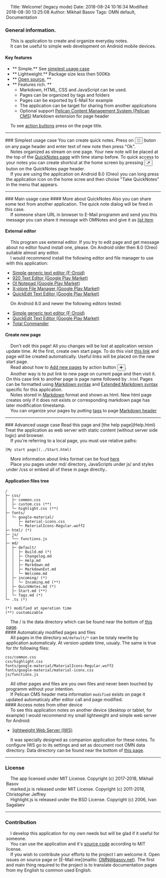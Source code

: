 Title: Welcome! (legacy mode)
Date: 2018-08-24 10:16:34
Modified: 2018-08-30 13:25:08
Author: Mikhail Basov
Tags: OMN default, Documentation

<style>
p {
text-indent: 1em;
margin: 0px 3px 0px 3px;
}
</style>

### General information.

This is application to create and organize everyday notes.

It can be useful to simple web development on Android mobile devices.

#### Key features
* ** Simple.** See [simplest usage case](#this-is-easy)
* ** Lightweight.** Package size less then 500Kb
* ** [Open source.](https://github.com/mvbasov/OMN) **
* ** Features rich. ** 
  * Markdown, HTML, CSS and JavaScript can be used.
  * Pages can be organized by tags and folders
  * Pages can be exported by E-Mail for example
  * The application can be target for sharing from another applications
  * Optional support [Pelican Content Management System (Pelican CMS)](https://blog.getpelican.com) Markdown extension for page header

<span class="bg-yellow">To see <a href="Help.html#btn-desc">action buttons</a> press on the page title.</span>

- - -

<a id="this-is-easy" />
### Simplest usage case
You can create quick notes.
Press on <button onclick="Android.quicknoteButtonCallback()"> &#x1f3c3; </button> buton on any page header and enter text of new note then press "Ok".

Notes organized as stream on one page.
Your new note will be placed at the top of the [QuickNotes page](../QuickNotes.html) with time stamp before.
To quick access to your notes you can create shortcut at the home screen by pressing <button onclick="Android.shortcutButtonCallback(PFN, Title)"> &#x2197; </button> buton on the QuickNotes page header.

If you are using the application on Android 8.0 (Oreo) you can long press the application icon on the home scree and then choise "Take QuickNotes" in the menu that appears.

- - -

<a id="main-usage" />
### Main usage case
#### More about QuickNotes
Also you can share some text from another application. The quick note dialog will be fired in this case.

If someone share URL in browser to E-Mail programm and send you this message you can share it message with OMNotes and give it as [list item](Markdown.html#help-lists)

#### External editor
This program use external editor. If you try to edit page and get message about no editor found install one, please.
On Android older then 8.0 (Oreo) suitable almost any editor. 

I would recommend install the following editor and file manager to use with this application:
* [Simple generic text editor (F-Droid)](https://f-droid.org/app/org.billthefarmer.editor)
* [920 Text Editor (Google Play Market)](https://play.google.com/store/apps/details?id=com.jecelyin.editor.v2)
* [OI Notepad (Google Play Market)](market://details?id=org.openintents.notepad)
* [X-plore File Manager (Google Play Market)](market://details?id=com.lonelycatgames.Xplore)
* [QuickEdit Text Editor (Google Play Market)](market://details?id=com.rhmsoft.edit)

On Android 8.0 and newer the following editors tested:
* [Simple generic text editor (F-Droid)](https://f-droid.org/app/org.billthefarmer.editor)
* [QuickEdit Text Editor (Google Play Market)](market://details?id=com.rhmsoft.edit)
* [Total Commander](market://details?id=com.ghisler.android.TotalCommander)

#### Create new page
Don't edit this page! All you changes will be lost at application version update time. At the first, create own start page. To do this visit [this link](../Start.html) and page will be created automatically. Useful links will be placed on the new start page.

Read about how to [Add new pages](Help.html#add-new-page) by action button <button onclick="BLOCK_Android.newPageButtonCallback()"> &#x2795; </button>.

Another way is to put link to new page on current page and then visit it. On this case link to another page is page name followed by `.html`
Pages can be formatted using [Markdown syntax](Markdown.html) and
[Extended Markdown syntax](MarkdownExt.html) specific for this application.

Notes stored in [Markdown](Markdown.html) format and shown as html. New html page creates only if it does not exists or corresponding markdown page has later modification timestamp.

You can organize your pages by putting [tags](Help.html#help-tags) to page [Markdown header](Help.html#page-header)

- - -

<a id="for-true-geeks" />
### Advanced usage case
Read this page and [the help page](Help.html)
Treat the application as web server with static content (without server side logic) and browser.

If you're referring to a local page, you must use relative paths:

    [My start page](../Start.html)

More information about links format can be foud [here](MarkdownExt.html#links)

Place you pages under md/ directory, JavaScripts under js/ and styles under /css or embed all of these in page directly.. 

#### Application files tree

``` text
/
├─ css/
│  ├─ common.css
│  ├─ custom.css (**)
│  └─ highlight.css (**)
├─ fonts/
│  └─ google-material/
│     ├─ material-icons.css
│     └─ MaterialIcons-Regular.woff2
├─ html/ (*)
├─ js/
│  └── functions.js
├─ md/
│  ├─ default/
│  │  ├─ Build.md (*)
│  │  ├─ Changelog.md
│  │  ├─ Help.md
│  │  ├─ Markdown.md
│  │  ├─ MarkdownExt.md
│  │  └─ Welcome.md
│  ├─ incoming/ (*)
│  │  └─ Incoming.md (**)
│  ├─ QuickNotes.md (*)
│  ├─ Start.md (**)
│  └─ Tags.md (*)
└─ .ts (*)

(*) modified at operation time
(**) customizable
```
The / is the data directory which can be found near the bottom of [this page](Build.html).


<a id="auto-pages" />
#### Automaticaly modified pages and files

All pages in the directory ```md/default/*``` can be totaly rewrite by application automaticaly. At version update time, usualy.
The same is true for thr following files:

```
css/common.css
css/highlight.css
fonts/google-material/MaterialIcons-Regular.woff2
fonts/google-material/material-icons.css
js/functions.js
```
All other pages and files are you own files and never been touched by programm without your intention.

If Pelican CMS header meta information ```modified``` exists on page it updated automaticaly after editor call and page modified.

<a id="remote-acces" />
#### Access notes from other device

To see this application notes on another device (desktop or tablet, for example) I would recommend my small lightweight and simple web server for Android:

* [lightweight Web Server (lWS)](http://play.google.com/store/apps/details?id=net.basov.lws.r)

It was specially designed as companion application for these notes. To configure lWS go to its settings and set as document root OMN data directory. Data directory can be found near the bottom of [this page](Build.html).

- - -

### License

The app licensed under MIT License. Copyright (c) 2017-2018, Mikhail Basov

marked.js is released under MIT License. Copyright (c) 2011-2018, Christopher Jeffrey

Highlight.js is released under the BSD License. Copyright (c) 2006, Ivan Sagalaev   

- - -

### Contribution

I develop this application for my own needs but will be glad if it useful for someone.

You can use the application and it's [source code](https://github.com/mvbasov/lWS) according to MIT license.

If you wish to contribute your efforts to the project I am welcome it. Open issues on source page or [E-Mail me](mailto: OMN@basov.net). The first and main thing required to the project is to translate documentation pages from my English to common used English.

<script>
  window.onload=createTOC(document.getElementById('content'));
</script>
